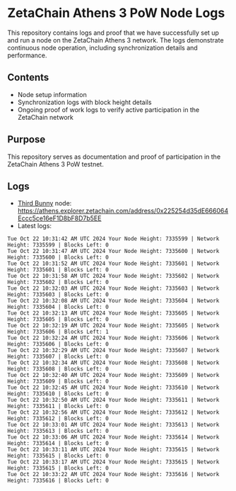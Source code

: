 # ZetaChain Athens 3 PoW Node Logs
This repository contains logs and proof that we have successfully set up and run a node on the ZetaChain Athens 3 network. The logs demonstrate continuous node operation, including synchronization details and performance.

## Contents
- Node setup information
- Synchronization logs with block height details
- Ongoing proof of work logs to verify active participation in the ZetaChain network

## Purpose
This repository serves as documentation and proof of participation in the ZetaChain Athens 3 PoW testnet.

## Logs

- [Third Bunny](https://thirdbunny.xyz/) node: https://athens.explorer.zetachain.com/address/0x225254d35dE666064Eccc5ce16eF1D8bF8D7b5EE
- Latest logs:
```
Tue Oct 22 10:31:42 AM UTC 2024 Your Node Height: 7335599 | Network Height: 7335599 | Blocks Left: 0
Tue Oct 22 10:31:47 AM UTC 2024 Your Node Height: 7335600 | Network Height: 7335600 | Blocks Left: 0
Tue Oct 22 10:31:52 AM UTC 2024 Your Node Height: 7335601 | Network Height: 7335601 | Blocks Left: 0
Tue Oct 22 10:31:58 AM UTC 2024 Your Node Height: 7335602 | Network Height: 7335602 | Blocks Left: 0
Tue Oct 22 10:32:03 AM UTC 2024 Your Node Height: 7335603 | Network Height: 7335603 | Blocks Left: 0
Tue Oct 22 10:32:08 AM UTC 2024 Your Node Height: 7335604 | Network Height: 7335604 | Blocks Left: 0
Tue Oct 22 10:32:13 AM UTC 2024 Your Node Height: 7335605 | Network Height: 7335605 | Blocks Left: 0
Tue Oct 22 10:32:19 AM UTC 2024 Your Node Height: 7335605 | Network Height: 7335606 | Blocks Left: 1
Tue Oct 22 10:32:24 AM UTC 2024 Your Node Height: 7335606 | Network Height: 7335606 | Blocks Left: 0
Tue Oct 22 10:32:29 AM UTC 2024 Your Node Height: 7335607 | Network Height: 7335607 | Blocks Left: 0
Tue Oct 22 10:32:34 AM UTC 2024 Your Node Height: 7335608 | Network Height: 7335608 | Blocks Left: 0
Tue Oct 22 10:32:40 AM UTC 2024 Your Node Height: 7335609 | Network Height: 7335609 | Blocks Left: 0
Tue Oct 22 10:32:45 AM UTC 2024 Your Node Height: 7335610 | Network Height: 7335610 | Blocks Left: 0
Tue Oct 22 10:32:50 AM UTC 2024 Your Node Height: 7335611 | Network Height: 7335611 | Blocks Left: 0
Tue Oct 22 10:32:56 AM UTC 2024 Your Node Height: 7335612 | Network Height: 7335612 | Blocks Left: 0
Tue Oct 22 10:33:01 AM UTC 2024 Your Node Height: 7335613 | Network Height: 7335613 | Blocks Left: 0
Tue Oct 22 10:33:06 AM UTC 2024 Your Node Height: 7335614 | Network Height: 7335614 | Blocks Left: 0
Tue Oct 22 10:33:11 AM UTC 2024 Your Node Height: 7335615 | Network Height: 7335615 | Blocks Left: 0
Tue Oct 22 10:33:17 AM UTC 2024 Your Node Height: 7335615 | Network Height: 7335615 | Blocks Left: 0
Tue Oct 22 10:33:22 AM UTC 2024 Your Node Height: 7335616 | Network Height: 7335616 | Blocks Left: 0
```
